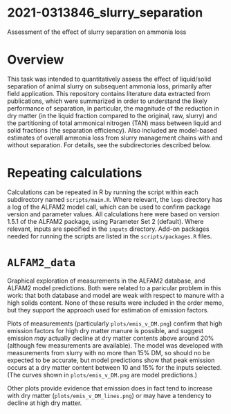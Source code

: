 # 2021-0313846_slurry_separation
Assessment of the effect of slurry separation on ammonia loss

# Overview
This task was intended to quantitatively assess the effect of liquid/solid separation of animal slurry on subsequent ammonia loss, primarily after field application.
This repository contains literature data extracted from publications, which were summarized in order to understand the likely performance of separation, in particular, the magnitude of the reduction in dry matter (in the liquid fraction compared to the original, raw, slurry) and the partitioning of total ammonical nitrogen (TAN) mass between liquid and solid fractions (the separation efficiency).
Also included are model-based estimates of overall ammonia loss from slurry management chains with and without separation.
For details, see the subdirectories described below.

# Repeating calculations
Calculations can be repeated in R by running the script within each subdirectory named `scripts/main.R`.
Where relevant, the `logs` directory has a log of the ALFAM2 model call, which can be used to confirm package version and parameter values.
All calculations here were based on version 1.5.1 of the ALFAM2 package, using Parameter Set 2 (default).
Where relevant, inputs are specified in the `inputs` directory.
Add-on packages needed for running the scripts are listed in the `scripts/packages.R` files.

# `ALFAM2_data`
Graphical exploration of measurements in the ALFAM2 database, and ALFAM2 model predictions.
Both were related to a paricular problem in this work: that both database and model are weak with respect to manure with a high solids content.
None of these results were included in the order memo, but they support the approach used for estimation of emission factors.

Plots of measurements (particularly `plots/emis_v_DM.png`) confirm that high emission factors for high dry matter manure is possible, and suggest emission *may* actually decline at dry matter contents above around 20% (although few measurements are available).
The model was developed with measurements from slurry with no more than 15% DM, so should no be expected to be accurate, but model predictions show that peak emission occurs at a dry matter content between 10 and 15% for the inputs selected.  
(The curves shown in `plots/emis_v_DM.png` are model predictions.)

Other plots provide evidence that emission does in fact tend to increase with dry matter (`plots/emis_v_DM_lines.png`) or may have a tendency to decline at high dry matter.
